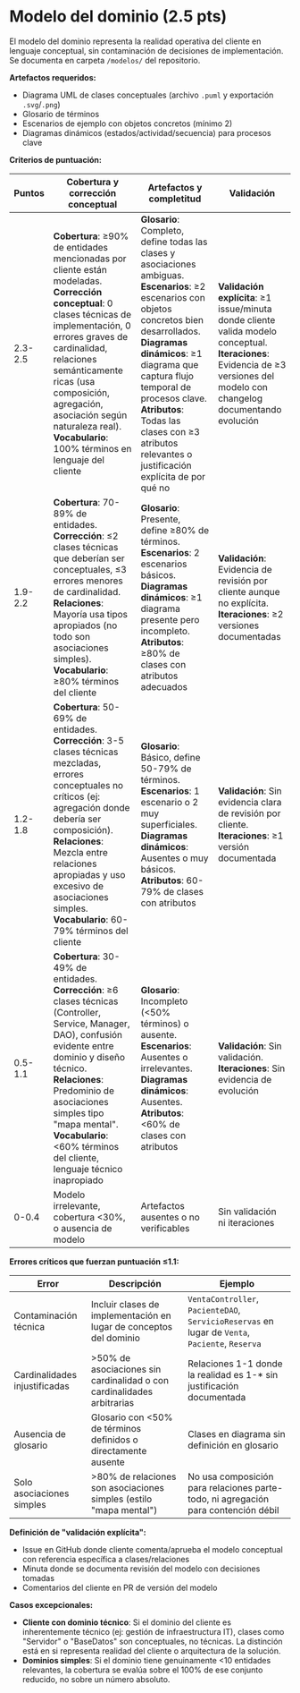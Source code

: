 # Modelo del dominio (2.5 pts)

El modelo del dominio representa la realidad operativa del cliente en lenguaje conceptual, sin contaminación de decisiones de implementación. Se documenta en carpeta `/modelos/` del repositorio.

**Artefactos requeridos:**

- Diagrama UML de clases conceptuales (archivo `.puml` y exportación `.svg`/`.png`)
- Glosario de términos
- Escenarios de ejemplo con objetos concretos (mínimo 2)
- Diagramas dinámicos (estados/actividad/secuencia) para procesos clave

**Criterios de puntuación:**

|Puntos|Cobertura y corrección conceptual|Artefactos y completitud|Validación|
|-|-|-|-|
|2.3-2.5|**Cobertura**: ≥90% de entidades mencionadas por cliente están modeladas. **Corrección conceptual**: 0 clases técnicas de implementación, 0 errores graves de cardinalidad, relaciones semánticamente ricas (usa composición, agregación, asociación según naturaleza real). **Vocabulario**: 100% términos en lenguaje del cliente|**Glosario**: Completo, define todas las clases y asociaciones ambiguas. **Escenarios**: ≥2 escenarios con objetos concretos bien desarrollados. **Diagramas dinámicos**: ≥1 diagrama que captura flujo temporal de procesos clave. **Atributos**: Todas las clases con ≥3 atributos relevantes o justificación explícita de por qué no|**Validación explícita**: ≥1 issue/minuta donde cliente valida modelo conceptual. **Iteraciones**: Evidencia de ≥3 versiones del modelo con changelog documentando evolución|
|1.9-2.2|**Cobertura**: 70-89% de entidades. **Corrección**: ≤2 clases técnicas que deberían ser conceptuales, ≤3 errores menores de cardinalidad. **Relaciones**: Mayoría usa tipos apropiados (no todo son asociaciones simples). **Vocabulario**: ≥80% términos del cliente|**Glosario**: Presente, define ≥80% de términos. **Escenarios**: 2 escenarios básicos. **Diagramas dinámicos**: ≥1 diagrama presente pero incompleto. **Atributos**: ≥80% de clases con atributos adecuados|**Validación**: Evidencia de revisión por cliente aunque no explícita. **Iteraciones**: ≥2 versiones documentadas|
|1.2-1.8|**Cobertura**: 50-69% de entidades. **Corrección**: 3-5 clases técnicas mezcladas, errores conceptuales no críticos (ej: agregación donde debería ser composición). **Relaciones**: Mezcla entre relaciones apropiadas y uso excesivo de asociaciones simples. **Vocabulario**: 60-79% términos del cliente|**Glosario**: Básico, define 50-79% de términos. **Escenarios**: 1 escenario o 2 muy superficiales. **Diagramas dinámicos**: Ausentes o muy básicos. **Atributos**: 60-79% de clases con atributos|**Validación**: Sin evidencia clara de revisión por cliente. **Iteraciones**: ≥1 versión documentada|
|0.5-1.1|**Cobertura**: 30-49% de entidades. **Corrección**: ≥6 clases técnicas (Controller, Service, Manager, DAO), confusión evidente entre dominio y diseño técnico. **Relaciones**: Predominio de asociaciones simples tipo "mapa mental". **Vocabulario**: <60% términos del cliente, lenguaje técnico inapropiado|**Glosario**: Incompleto (<50% términos) o ausente. **Escenarios**: Ausentes o irrelevantes. **Diagramas dinámicos**: Ausentes. **Atributos**: <60% de clases con atributos|**Validación**: Sin validación. **Iteraciones**: Sin evidencia de evolución|
|0-0.4|Modelo irrelevante, cobertura <30%, o ausencia de modelo|Artefactos ausentes o no verificables|Sin validación ni iteraciones|

**Errores críticos que fuerzan puntuación ≤1.1:**

|Error|Descripción|Ejemplo|
|-|-|-|
|Contaminación técnica|Incluir clases de implementación en lugar de conceptos del dominio|`VentaController`, `PacienteDAO`, `ServicioReservas` en lugar de `Venta`, `Paciente`, `Reserva`|
|Cardinalidades injustificadas|>50% de asociaciones sin cardinalidad o con cardinalidades arbitrarias|Relaciones 1-1 donde la realidad es 1-* sin justificación documentada|
|Ausencia de glosario|Glosario con <50% de términos definidos o directamente ausente|Clases en diagrama sin definición en glosario|
|Solo asociaciones simples|>80% de relaciones son asociaciones simples (estilo "mapa mental")|No usa composición para relaciones parte-todo, ni agregación para contención débil|

**Definición de "validación explícita":**

- Issue en GitHub donde cliente comenta/aprueba el modelo conceptual con referencia específica a clases/relaciones
- Minuta donde se documenta revisión del modelo con decisiones tomadas
- Comentarios del cliente en PR de versión del modelo

**Casos excepcionales:**

- **Cliente con dominio técnico**: Si el dominio del cliente es inherentemente técnico (ej: gestión de infraestructura IT), clases como "Servidor" o "BaseDatos" son conceptuales, no técnicas. La distinción está en si representa realidad del cliente o arquitectura de la solución.
- **Dominios simples**: Si el dominio tiene genuinamente <10 entidades relevantes, la cobertura se evalúa sobre el 100% de ese conjunto reducido, no sobre un número absoluto.
